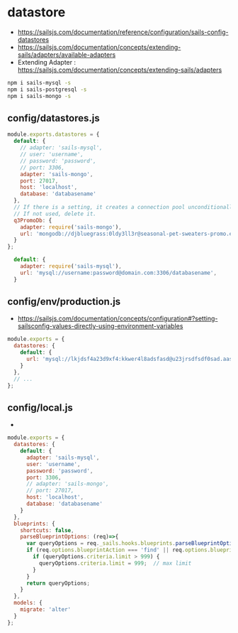 # datastore
- https://sailsjs.com/documentation/reference/configuration/sails-config-datastores
- https://sailsjs.com/documentation/concepts/extending-sails/adapters/available-adapters
- Extending Adapter : https://sailsjs.com/documentation/concepts/extending-sails/adapters
```bash
npm i sails-mysql -s
npm i sails-postgresql -s
npm i sails-mongo -s
```
## config/datastores.js
```javascript
module.exports.datastores = {
  default: {
    // adapter: 'sails-mysql',
    // user: 'username',
    // password: 'password',
    // port: 3306,
    adapter: 'sails-mongo',
    port: 27017,
    host: 'localhost',
    database: 'databasename'
  },
  // If there is a setting, it creates a connection pool unconditionally.
  // If not used, delete it.
  q3PromoDb: {
    adapter: require('sails-mongo'),
    url: 'mongodb://djbluegrass:0ldy3ll3r@seasonal-pet-sweaters-promo.example.com:27017/promotional',
  }
};
```
```javascript
  default: {
    adapter: require('sails-mysql'),
    url: 'mysql://username:password@domain.com:3306/databasename',
  }
```

## config/env/production.js
- https://sailsjs.com/documentation/concepts/configuration#?setting-sailsconfig-values-directly-using-environment-variables
```javascript
module.exports = {
  datastores: {
    default: {
      url: 'mysql://lkjdsf4a23d9xf4:kkwer4l8adsfasd@u23jrsdfsdf0sad.aasdfsdfsafd.us-west-2.ere.amazonaws.com:3306/ke9944a4x23423g',
    }
  },
  // ...
};
```

## config/local.js
- 
```javascript
module.exports = {
  datastores: {
    default: {
      adapter: 'sails-mysql',
      user: 'username',
      password: 'password',
      port: 3306,
      // adapter: 'sails-mongo',
      // port: 27017,
      host: 'localhost',
      database: 'databasename'
    }
  },
  blueprints: {
    shortcuts: false,
    parseBlueprintOptions: (req)=>{
      var queryOptions = req._sails.hooks.blueprints.parseBlueprintOptions(req);
      if (req.options.blueprintAction === 'find' || req.options.blueprintAction === 'populate') {
        if (queryOptions.criteria.limit > 999) {
          queryOptions.criteria.limit = 999;  // max limit
        }
      }
      return queryOptions;
    }
  },
  models: {
    migrate: 'alter'
  }
};
```